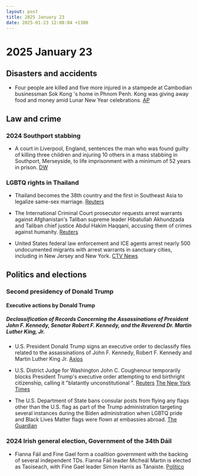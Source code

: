 ```yaml
---
layout: post
title: 2025 January 23
date: 2025-01-23 12:08:04 +1300
---
```


# 2025 January 23

## Disasters and accidents

- Four people are killed and five more injured in a stampede at Cambodian businessman Sok Kong 's home in Phnom Penh. Kong was giving away food and money amid Lunar New Year celebrations. [AP](https://apnews.com/article/cambodia-crowd-crush-killed-sok-kong-facdf0652f008fa1695283aae9f49078)

## Law and crime

### 2024 Southport stabbing

- A court in Liverpool, England, sentences the man who was found guilty of killing three children and injuring 10 others in a mass stabbing in Southport, Merseyside, to life imprisonment with a minimum of 52 years in prison. [DW](https://www.dw.com/en/uk-court-jails-southport-girls-murderer-to-52-years/a-71382959)

### LGBTQ rights in Thailand

- Thailand becomes the 38th country and the first in Southeast Asia to legalize same-sex marriage. [Reuters](https://www.reuters.com/world/asia-pacific/thailands-same-sex-marriage-law-2025-01-23/)

- The International Criminal Court prosecutor requests arrest warrants against Afghanistan's Taliban supreme leader Hibatullah Akhundzada and Taliban chief justice Abdul Hakim Haqqani, accusing them of crimes against humanity. [Reuters](https://www.reuters.com/world/icc-prosecutor-seeks-arrest-warrants-against-taliban-leaders-2025-01-23/)

- United States federal law enforcement and ICE agents arrest nearly 500 undocumented migrants with arrest warrants in sanctuary cities, including in New Jersey and New York. [CTV News](https://www.ctvnews.ca/world/article/ice-agents-arrest-hundreds-of-migrants-in-sanctuary-cities-including-new-york-city/)

## Politics and elections

### Second presidency of Donald Trump

#### Executive actions by Donald Trump

##### Declassification of Records Concerning the Assassinations of President John F. Kennedy, Senator Robert F. Kennedy, and the Reverend Dr. Martin Luther King, Jr.

- U.S. President Donald Trump signs an executive order to declassify files related to the assassinations of John F. Kennedy, Robert F. Kennedy and Martin Luther King Jr. [Axios](https://www.axios.com/2025/01/23/trump-classified-files-jfk-mlk-assassinations-executive-order)

- U.S. District Judge for Washington John C. Coughenour temporarily blocks President Trump's executive order attempting to end birthright citizenship, calling it "blatantly unconstitutional ". [Reuters](https://www.reuters.com/world/us/us-judge-hear-states-bid-block-trump-birthright-citizenship-order-2025-01-23/) [The New York Times](https://www.nytimes.com/2025/01/23/us/politics/judge-blocks-birthright-citizenship.html)

- The U.S. Department of State bans consular posts from flying any flags other than the U.S. flag as part of the Trump administration targeting several instances during the Biden administration when LGBTQ pride and Black Lives Matter flags were flown at embassies abroad. [The Guardian](https://www.theguardian.com/us-news/2025/jan/23/trump-administration-bans-non-us-flags-from-being-flown-at-embassies)

### 2024 Irish general election, Government of the 34th Dáil

- Fianna Fáil and Fine Gael form a coalition government with the backing of several independent TDs. Fianna Fáil leader Micheál Martin is elected as Taoiseach, with Fine Gael leader Simon Harris as Tánaiste. [Politico](https://www.politico.eu/article/dublin-detente-micheal-martin-elected-prime-minister-after-opposition-showdown/)
